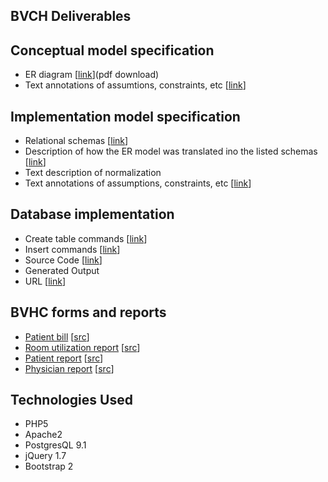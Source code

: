 BVCH Deliverables
--------

Conceptual model specification
--------
- ER diagram [[link](https://raw.github.com/sbuggay/comp5120/master/erdiagram.pdf)](pdf download)
- Text annotations of assumtions, constraints, etc [[link](https://raw.github.com/sbuggay/comp5120/master/assumptions.txt)]


Implementation model specification
--------
- Relational schemas [[link](https://github.com/sbuggay/comp5120/blob/master/relationalschema.txt)]
- Description of how the ER model was translated ino the listed schemas [[link](https://raw.github.com/sbuggay/comp5120/master/ertoschema.txt)]
- Text description of normalization
- Text annotations of assumptions, constraints, etc [[link](https://raw.github.com/sbuggay/comp5120/master/assumptions.txt)]

Database implementation
--------
- Create table commands  [[link](https://raw.github.com/sbuggay/comp5120/master/database.sql)]
- Insert commands [[link](https://raw.github.com/sbuggay/comp5120/master/database.sql)]
- Source Code [[link](https://github.com/sbuggay/comp5120)]
- Generated Output
- URL [[link](http://devel-base.net/comp5120/)]

BVHC forms and reports
--------
- [Patient bill](http://devel-base.net/comp5120/patientbill.php) [[src](https://github.com/sbuggay/comp5120/blob/master/patientbill.php)]
- [Room utilization report](http://devel-base.net/comp5120/roomutilizationreport.php) [[src](https://github.com/sbuggay/comp5120/blob/master/roomutilizationreport.php)]
- [Patient report](http://devel-base.net/comp5120/patientreport.php) [[src](https://github.com/sbuggay/comp5120/blob/master/patientreport.php)]
- [Physician report](http://devel-base.net/comp5120/physicianreport.php) [[src](https://github.com/sbuggay/comp5120/blob/master/physicianreport.php)]

Technologies Used
--------
- PHP5
- Apache2
- PostgresQL 9.1
- jQuery 1.7
- Bootstrap 2
